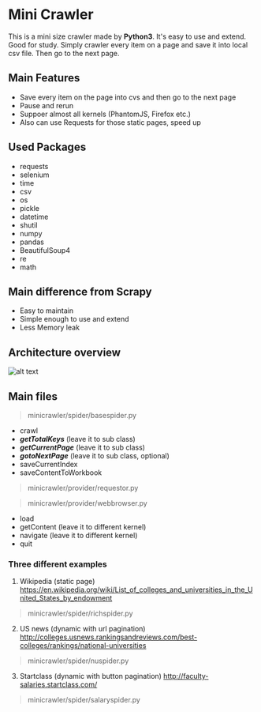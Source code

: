 # Mini Crawler
This is a mini size crawler made by **Python3**. It's easy to use and extend. Good for study.
Simply crawler every item on a page and save it into local csv file. Then go to the next page.

## Main Features
- Save every item on the page into cvs and then go to the next page
- Pause and rerun
- Suppoer almost all kernels (PhantomJS, Firefox etc.)
- Also can use Requests for those static pages, speed up

## Used Packages
- requests
- selenium
- time
- csv
- os
- pickle
- datetime
- shutil
- numpy
- pandas
- BeautifulSoup4
- re
- math

## Main difference from Scrapy
- Easy to maintain
- Simple enough to use and extend
- Less Memory leak

## Architecture overview
![alt text](https://raw.githubusercontent.com/ibio/mini-crawler/master/mini-crawler.png "Mini Crawler")

## Main files
> minicrawler/spider/basespider.py

- crawl
- **_getTotalKeys_** (leave it to sub class)
- **_getCurrentPage_** (leave it to sub class)
- **_gotoNextPage_** (leave it to sub class, optional)
- saveCurrentIndex
- saveContentToWorkbook

> minicrawler/provider/requestor.py

> minicrawler/provider/webbrowser.py

- load
- getContent (leave it to different kernel)
- navigate (leave it to different kernel)
- quit

### Three different examples
1. Wikipedia (static page)
https://en.wikipedia.org/wiki/List_of_colleges_and_universities_in_the_United_States_by_endowment
> minicrawler/spider/richspider.py

2. US news (dynamic with url pagination)
http://colleges.usnews.rankingsandreviews.com/best-colleges/rankings/national-universities
> minicrawler/spider/nuspider.py

3. Startclass (dynamic with button pagination)
http://faculty-salaries.startclass.com/
> minicrawler/spider/salaryspider.py

